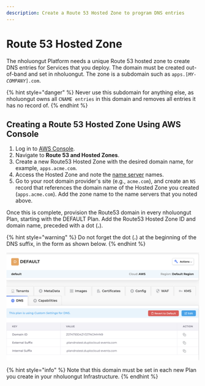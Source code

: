 ```yaml
---
description: Create a Route 53 Hosted Zone to program DNS entries
---
```


# Route 53 Hosted Zone

The nholuongut Platform needs a unique Route 53 hosted zone to create DNS entries for Services that you deploy. The domain must be created out-of-band and set in nholuongut. The zone is a subdomain such as `apps.[`_`MY-COMPANY`_`].com`.&#x20;

{% hint style="danger" %}
Never use this subdomain for anything else, as nholuongut owns all `CNAME entries` in this domain and removes all entries it has no record of.
{% endhint %}

## Creating a Route 53 Hosted Zone Using AWS Console

1. Log in to [AWS Console](https://aws.amazon.com/console/).
2. Navigate to **Route 53 and Hosted Zones**.&#x20;
3. Create a new Route53 Hosted Zone with the desired domain name, for example, `apps.acme.com`.&#x20;
4. Access the Hosted Zone and note the [name server](https://docs.aws.amazon.com/Route53/latest/APIReference/API\_domains\_Nameserver.html) names.
5. Go to your root domain provider's site (e.g., `acme.com`), and create an `NS` record that references the domain name of the Hosted Zone you created (`apps.acme.com`). Add the zone name to the name servers that you noted above.

Once this is complete, provision the Route53 domain in every nholuongut Plan, starting with the DEFAULT Plan. Add the Route53 Hosted Zone ID and domain name, preceded with a dot (**.**).

{% hint style="warning" %}
Do not forget the dot (**.**) at the beginning of the DNS suffix, in the form as shown below.
{% endhint %}

![The DNS tab for the DEFAULT Tenant shows External and Internal Suffix values beginning with a dot (.)](<../../.gitbook/assets/image (337).png>)

{% hint style="info" %}
Note that this domain must be set in each new Plan you create in your nholuongut Infrastructure.
{% endhint %}
